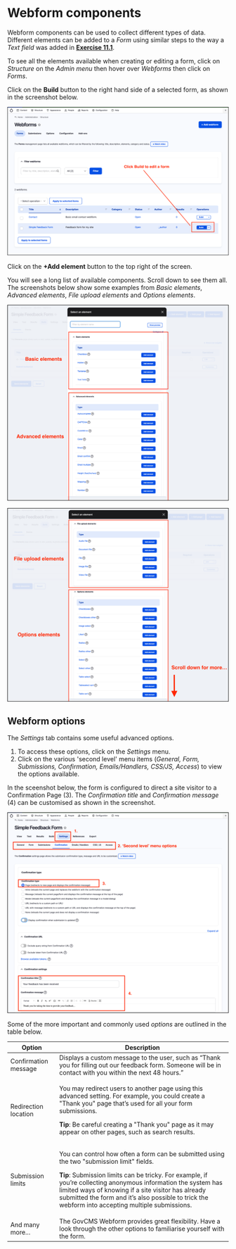 # Webform components

Webform components can be used to collect different types of data. Different elements can be added to a _Form_ using similar steps to the way a _Text field_ was added in [**Exercise 11.1**](https://salsa-digital.gitbook.io/govcms-content-administration/unit-11-capturing-data-with-forms/exercise-11-1-create-a-basic-webform).

To see all the elements available when creating or editing a form, click on _Structure_ on the _Admin menu_ then hover over _Webforms_ then click on _Forms_.

Click on the **Build** button to the right hand side of a selected form, as shown in the screenshot below.

![Image of Webforms page](../.gitbook/assets/Unit-11-Webform-components-1.png)

Click on the **+Add element** button to the top right of the screen.

You will see a long list of available components. Scroll down to see them all. The screenshots below show some examples from _Basic elements_, _Advanced elements_, _File upload elements_ and _Options elements_.

![Image of Webforms page](../.gitbook/assets/Unit-11-Webform-components-3.png)

![Image of Webforms page](../.gitbook/assets/Unit-11-Webform-components-4.png)

## Webform options

The _Settings_ tab contains some useful advanced options.

1. To access these options, click on the _Settings_ menu.
2. Click on the various 'second level' menu items (_General, Form, Submissions, Confirmation, Emails/Handlers, CSS/JS, Access_) to view the options available.

In the sceenshot below, the form is configured to direct a site visitor to a Confirmation Page (3). The _Confirmation title_ and _Confirmation message_ (4) can be customised as shown in the screenshot.

![Image of Webforms page](../.gitbook/assets/Unit-11-Webform-components-5.png)

Some of the more important and commonly used _options_ are outlined in the table below.

| **Option**           | **Description**                                                                                                                                                                                                                                                                                                                                                                                 |
| -------------------- | ----------------------------------------------------------------------------------------------------------------------------------------------------------------------------------------------------------------------------------------------------------------------------------------------------------------------------------------------------------------------------------------------- |
| Confirmation message | Displays a custom message to the user, such as “Thank you for filling out our feedback form. Someone will be in contact with you within the next 48 hours.”                                                                                                                                                                                                                                     |
| Redirection location | <p>You may redirect users to another page using this advanced setting. For example, you could create a "Thank you" page that’s used for all your form submissions.</p><p><strong>Tip</strong>: Be careful creating a "Thank you" page as it may appear on other pages, such as search results.</p>                                                                                              |
| Submission limits    | <p>You can control how often a form can be submitted using the two "submission limit" fields.</p><p><strong>Tip</strong>: Submission limits can be tricky. For example, if you’re collecting anonymous information the system has limited ways of knowing if a site visitor has already submitted the form and it’s also possible to trick the webform into accepting multiple submissions.</p> |
| And many more...     | The GovCMS Webform provides great flexibility. Have a look through the other options to familiarise yourself with the form.                                                                                                                                                                                                                                                                     |

###
